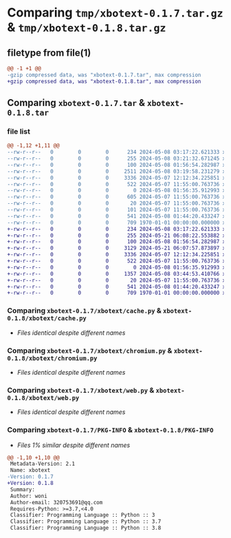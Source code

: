 # Comparing `tmp/xbotext-0.1.7.tar.gz` & `tmp/xbotext-0.1.8.tar.gz`

## filetype from file(1)

```diff
@@ -1 +1 @@
-gzip compressed data, was "xbotext-0.1.7.tar", max compression
+gzip compressed data, was "xbotext-0.1.8.tar", max compression
```

## Comparing `xbotext-0.1.7.tar` & `xbotext-0.1.8.tar`

### file list

```diff
@@ -1,12 +1,11 @@
--rw-r--r--   0        0        0      234 2024-05-08 03:17:22.621333 xbotext-0.1.7/README.md
--rw-r--r--   0        0        0      255 2024-05-08 03:21:32.671245 xbotext-0.1.7/pyproject.toml
--rw-r--r--   0        0        0      100 2024-05-08 01:56:54.282987 xbotext-0.1.7/xbotext/__init__.py
--rw-r--r--   0        0        0     2511 2024-05-08 03:19:58.231279 xbotext-0.1.7/xbotext/app.py
--rw-r--r--   0        0        0     3336 2024-05-07 12:12:34.225851 xbotext-0.1.7/xbotext/cache.py
--rw-r--r--   0        0        0      522 2024-05-07 11:55:00.763736 xbotext-0.1.7/xbotext/chromium.py
--rw-r--r--   0        0        0        0 2024-05-08 01:56:35.912993 xbotext-0.1.7/xbotext/excel.py
--rw-r--r--   0        0        0      605 2024-05-07 11:55:00.763736 xbotext-0.1.7/xbotext/regedit.py
--rw-r--r--   0        0        0       20 2024-05-07 11:55:00.763736 xbotext-0.1.7/xbotext/sofaware.py
--rw-r--r--   0        0        0      101 2024-05-07 11:55:00.763736 xbotext-0.1.7/xbotext/system.py
--rw-r--r--   0        0        0      541 2024-05-08 01:44:20.433247 xbotext-0.1.7/xbotext/web.py
--rw-r--r--   0        0        0      709 1970-01-01 00:00:00.000000 xbotext-0.1.7/PKG-INFO
+-rw-r--r--   0        0        0      234 2024-05-08 03:17:22.621333 xbotext-0.1.8/README.md
+-rw-r--r--   0        0        0      255 2024-05-21 06:08:22.553882 xbotext-0.1.8/pyproject.toml
+-rw-r--r--   0        0        0      100 2024-05-08 01:56:54.282987 xbotext-0.1.8/xbotext/__init__.py
+-rw-r--r--   0        0        0     3129 2024-05-21 06:07:57.873897 xbotext-0.1.8/xbotext/app.py
+-rw-r--r--   0        0        0     3336 2024-05-07 12:12:34.225851 xbotext-0.1.8/xbotext/cache.py
+-rw-r--r--   0        0        0      522 2024-05-07 11:55:00.763736 xbotext-0.1.8/xbotext/chromium.py
+-rw-r--r--   0        0        0        0 2024-05-08 01:56:35.912993 xbotext-0.1.8/xbotext/excel.py
+-rw-r--r--   0        0        0     1357 2024-05-08 03:44:53.410766 xbotext-0.1.8/xbotext/os.py
+-rw-r--r--   0        0        0       20 2024-05-07 11:55:00.763736 xbotext-0.1.8/xbotext/sofaware.py
+-rw-r--r--   0        0        0      541 2024-05-08 01:44:20.433247 xbotext-0.1.8/xbotext/web.py
+-rw-r--r--   0        0        0      709 1970-01-01 00:00:00.000000 xbotext-0.1.8/PKG-INFO
```

### Comparing `xbotext-0.1.7/xbotext/cache.py` & `xbotext-0.1.8/xbotext/cache.py`

 * *Files identical despite different names*

### Comparing `xbotext-0.1.7/xbotext/chromium.py` & `xbotext-0.1.8/xbotext/chromium.py`

 * *Files identical despite different names*

### Comparing `xbotext-0.1.7/xbotext/web.py` & `xbotext-0.1.8/xbotext/web.py`

 * *Files identical despite different names*

### Comparing `xbotext-0.1.7/PKG-INFO` & `xbotext-0.1.8/PKG-INFO`

 * *Files 1% similar despite different names*

```diff
@@ -1,10 +1,10 @@
 Metadata-Version: 2.1
 Name: xbotext
-Version: 0.1.7
+Version: 0.1.8
 Summary: 
 Author: woni
 Author-email: 320753691@qq.com
 Requires-Python: >=3.7,<4.0
 Classifier: Programming Language :: Python :: 3
 Classifier: Programming Language :: Python :: 3.7
 Classifier: Programming Language :: Python :: 3.8
```

